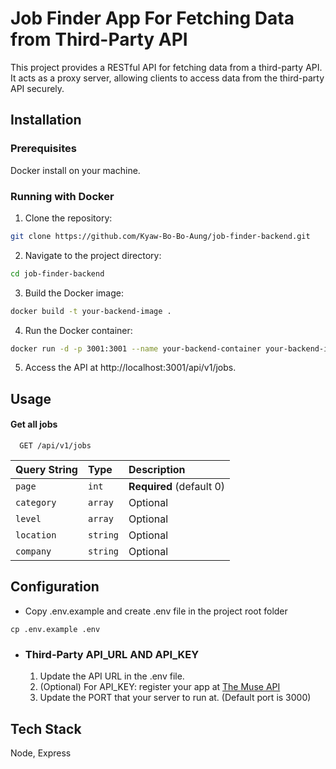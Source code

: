 
# Job Finder App For Fetching Data from Third-Party API

This project provides a RESTful API for fetching data from a third-party API. It acts as a proxy server, allowing clients to access data from the third-party API securely.

## Installation

### Prerequisites
Docker install on your machine.

### Running with Docker
1. Clone the repository:

```bash
git clone https://github.com/Kyaw-Bo-Bo-Aung/job-finder-backend.git
```

2. Navigate to the project directory:
```bash
cd job-finder-backend
```  

3. Build the Docker image:
```bash
docker build -t your-backend-image .
``` 

4. Run the Docker container:
```bash
docker run -d -p 3001:3001 --name your-backend-container your-backend-image
```

5. Access the API at http://localhost:3001/api/v1/jobs.


## Usage

#### Get all jobs

```http
  GET /api/v1/jobs
```

| Query String | Type       | Description                |
| :--------    | :-------   | :------------------------- |
| `page`       | `int`      | **Required** (default 0)   |
| `category`   | `array`    | Optional                   |
| `level`      | `array`    | Optional                   |
| `location`   | `string`   | Optional                   |
| `company`    | `string`   | Optional                   |



## Configuration

- Copy .env.example and create .env file in the project root folder
```
cp .env.example .env
```

- ### Third-Party API_URL AND API_KEY ### 
  1. Update the API URL in the .env file.
  2. (Optional) For API_KEY: register your app at [The Muse API](https://www.themuse.com/developers/api/v2)
  3. Update the PORT that your server to run at. (Default port is 3000)


## Tech Stack

Node, Express